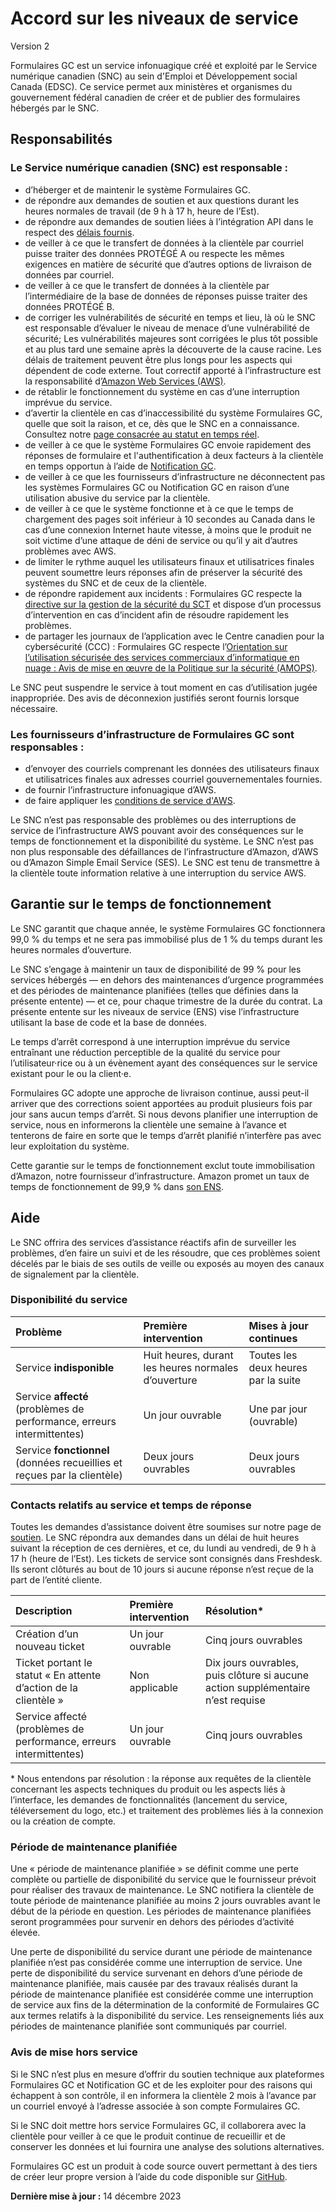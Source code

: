 # Accord sur les niveaux de service 
Version 2

Formulaires GC est un service infonuagique créé et exploité par le Service numérique canadien (SNC) au sein d'Emploi et Développement social Canada (EDSC). Ce service permet aux ministères et organismes du gouvernement fédéral canadien de créer et de publier des formulaires hébergés par le SNC. 

## Responsabilités

### Le Service numérique canadien (SNC) est responsable :
- d’héberger et de maintenir le système Formulaires GC.
- de répondre aux demandes de soutien et aux questions durant les heures normales de travail (de 9 h à 17 h, heure de l’Est). 
- de répondre aux demandes de soutien liées à l’intégration API dans le respect des [délais fournis](#temps-de-reponse-du-service-et-mode-de-contact).
- de veiller à ce que le transfert de données à la clientèle par courriel puisse traiter des données PROTÉGÉ A ou respecte les mêmes exigences en matière de sécurité que d’autres options de livraison de données par courriel.
- de veiller à ce que le transfert de données à la clientèle par l’intermédiaire de la base de données de réponses puisse traiter des données PROTÉGÉ B.
- de corriger les vulnérabilités de sécurité en temps et lieu, là où le SNC est responsable d’évaluer le niveau de menace d’une vulnérabilité de sécurité; Les vulnérabilités majeures sont corrigées le plus tôt possible et au plus tard une semaine après la découverte de la cause racine. Les délais de traitement peuvent être plus longs pour les aspects qui dépendent de code externe. Tout correctif apporté à l’infrastructure est la responsabilité d’[Amazon Web Services (AWS)](https://d1.awsstatic.com/legal/awsserviceterms/AWS_Service_Terms_French_(2022-03-31).pdf).
- de rétablir le fonctionnement du système en cas d’une interruption imprévue du service.
- d’avertir la clientèle en cas d’inaccessibilité du système Formulaires GC, quelle que soit la raison, et ce, dès que le SNC en a connaissance. Consultez notre [page consacrée au statut en temps réel](https://status-statut.cds-snc.ca/history/gc-forms-formulaires-gc).
- de veiller à ce que le système Formulaires GC envoie rapidement des réponses de formulaire et l'authentification à deux facteurs à la clientèle en temps opportun à l’aide de [Notification GC](https://notification.canada.ca/accord-niveaux-de-service). 
- de veiller à ce que les fournisseurs d’infrastructure ne déconnectent pas les systèmes Formulaires GC ou Notification GC en raison d’une utilisation abusive du service par la clientèle.
- de veiller à ce que le système fonctionne et à ce que le temps de chargement des pages soit inférieur à 10 secondes au Canada dans le cas d’une connexion Internet haute vitesse, à moins que le produit ne soit victime d’une attaque de déni de service ou qu’il y ait d’autres problèmes avec AWS. 
- de limiter le rythme auquel les utilisateurs finaux et utilisatrices finales peuvent soumettre leurs réponses afin de préserver la sécurité des systèmes du SNC et de ceux de la clientèle.
- de répondre rapidement aux incidents : Formulaires GC respecte la [directive sur la gestion de la sécurité du SCT](https://www.tbs-sct.canada.ca/pol/doc-fra.aspx?id=32611) et dispose d’un processus d’intervention en cas d’incident afin de résoudre rapidement les problèmes. 
- de partager les journaux de l’application avec le Centre canadien pour la cybersécurité (CCC) : Formulaires GC respecte l’[Orientation sur l’utilisation sécurisée des services commerciaux d’informatique en nuage : Avis de mise en œuvre de la Politique sur la sécurité (AMOPS)](https://www.canada.ca/fr/gouvernement/systeme/gouvernement-numerique/innovations-gouvernementales-numeriques/services-informatique-nuage/orientation-utilisation-securisee-services-commerciaux-informatique-nuage-amops.html).

Le SNC peut suspendre le service à tout moment en cas d’utilisation jugée inappropriée. Des avis de déconnexion justifiés seront fournis lorsque nécessaire. 

### Les fournisseurs d’infrastructure de Formulaires GC sont responsables :
- d’envoyer des courriels comprenant les données des utilisateurs finaux et utilisatrices finales aux adresses courriel gouvernementales fournies.
- de fournir l’infrastructure infonuagique d’AWS.
- de faire appliquer les [conditions de service d'AWS](https://d1.awsstatic.com/legal/awsserviceterms/AWS_Service_Terms_French_2022-10-14.pdf).

Le SNC n’est pas responsable des problèmes ou des interruptions de service de l’infrastructure AWS pouvant avoir des conséquences sur le temps de fonctionnement et la disponibilité du système. Le SNC n’est pas non plus responsable des défaillances de l’infrastructure d’Amazon, d’AWS ou d’Amazon Simple Email Service (SES). Le SNC est tenu de transmettre à la clientèle toute information relative à une interruption du service AWS.

## Garantie sur le temps de fonctionnement

Le SNC garantit que chaque année, le système Formulaires GC fonctionnera 99,0 % du temps et ne sera pas immobilisé plus de 1 % du temps durant les heures normales d’ouverture.

Le SNC s’engage à maintenir un taux de disponibilité de 99 % pour les services hébergés — en dehors des maintenances d’urgence programmées et des périodes de maintenance planifiées (telles que définies dans la présente entente) — et ce, pour chaque trimestre de la durée du contrat. La présente entente sur les niveaux de service (ENS) vise l’infrastructure utilisant la base de code et la base de données. 

Le temps d’arrêt correspond à une interruption imprévue du service entraînant une réduction perceptible de la qualité du service pour l’utilisateur·rice ou à un évènement ayant des conséquences sur le service existant pour le ou la client·e.

Formulaires GC adopte une approche de livraison continue, aussi peut-il arriver que des corrections soient apportées au produit plusieurs fois par jour sans aucun temps d’arrêt. Si nous devons planifier une interruption de service, nous en informerons la clientèle une semaine à l’avance et tenterons de faire en sorte que le temps d’arrêt planifié n’interfère pas avec leur exploitation du système. 

Cette garantie sur le temps de fonctionnement exclut toute immobilisation d’Amazon, notre fournisseur d’infrastructure. Amazon promet un taux de temps de fonctionnement de 99,9 % dans [son ENS](https://d1.awsstatic.com/legal/AmazonMessaging_SQS_SNS/Amazon%20Messaging%20\(SQS%2C%20SNS\)%20Service%20Level%20Agreement-April%202019_FR.pdf).

## Aide

Le SNC offrira des services d’assistance réactifs afin de surveiller les problèmes, d’en faire un suivi et de les résoudre, que ces problèmes soient décelés par le biais de ses outils de veille ou exposés au moyen des canaux de signalement par la clientèle.

### Disponibilité du service

|Problème|Première intervention|Mises à jour continues|
|:-|:-|:-|
|Service **indisponible**|Huit heures, durant les heures normales d’ouverture|Toutes les deux heures par la suite|
|Service **affecté** (problèmes de performance, erreurs intermittentes)|Un jour ouvrable|Une par jour (ouvrable)|
|Service **fonctionnel** (données recueillies et reçues par la clientèle)|Deux jours ouvrables|Deux jours ouvrables|
  
### Contacts relatifs au service et temps de réponse

Toutes les demandes d’assistance doivent être soumises sur notre page de [soutien](/fr/form-builder/support). Le SNC répondra aux demandes dans un délai de huit heures suivant la réception de ces dernières, et ce, du lundi au vendredi, de 9 h à 17 h (heure de l’Est). Les tickets de service sont consignés dans Freshdesk. Ils seront clôturés au bout de 10 jours si aucune réponse n’est reçue de la part de l’entité cliente. 

|Description|Première intervention|Résolution*|
|:-|:-|:-|
|Création d’un nouveau ticket|Un jour ouvrable|Cinq jours ouvrables|
|Ticket portant le statut « En attente d’action de la clientèle »|Non applicable|Dix jours ouvrables, puis clôture si aucune action supplémentaire n’est requise|
|Service affecté (problèmes de performance, erreurs intermittentes)|Un jour ouvrable|Cinq jours ouvrables|
  
\* Nous entendons par résolution : la réponse aux requêtes de la clientèle concernant les aspects techniques du produit ou les aspects liés à l’interface, les demandes de fonctionnalités (lancement du service, téléversement du logo, etc.) et traitement des problèmes liés à la connexion ou la création de compte.

### Période de maintenance planifiée

Une « période de maintenance planifiée » se définit comme une perte complète ou partielle de disponibilité du service que le fournisseur prévoit pour réaliser des travaux de maintenance. Le SNC notifiera la clientèle de toute période de maintenance planifiée au moins 2 jours ouvrables avant le début de la période en question. Les périodes de maintenance planifiées seront programmées pour survenir en dehors des périodes d’activité élevée. 

Une perte de disponibilité du service durant une période de maintenance planifiée n’est pas considérée comme une interruption de service. Une perte de disponibilité du service survenant en dehors d’une période de maintenance planifiée, mais causée par des travaux réalisés durant la période de maintenance planifiée est considérée comme une interruption de service aux fins de la détermination de la conformité de Formulaires GC aux termes relatifs à la disponibilité du service. Les renseignements liés aux périodes de maintenance planifiée sont communiqués par courriel. 

### Avis de mise hors service

Si le SNC n’est plus en mesure d’offrir du soutien technique aux plateformes Formulaires GC et Notification GC et de les exploiter pour des raisons qui échappent à son contrôle, il en informera la clientèle 2 mois à l’avance par un courriel envoyé à l’adresse associée à son compte Formulaires GC. 

Si le SNC doit mettre hors service Formulaires GC, il collaborera avec la clientèle pour veiller à ce que le produit continue de recueillir et de conserver les données et lui fournira une analyse des solutions alternatives. 

Formulaires GC est un produit à code source ouvert permettant à des tiers de créer leur propre version à l’aide du code disponible sur [GitHub](https://github.com/cds-snc/platform-forms-client).
  
  

**Dernière mise à jour :** 14 décembre 2023